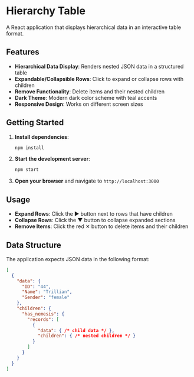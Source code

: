 # Hierarchy Table

A React application that displays hierarchical data in an interactive table format.

## Features

- **Hierarchical Data Display**: Renders nested JSON data in a structured table
- **Expandable/Collapsible Rows**: Click to expand or collapse rows with children
- **Remove Functionality**: Delete items and their nested children
- **Dark Theme**: Modern dark color scheme with teal accents
- **Responsive Design**: Works on different screen sizes

## Getting Started

1. **Install dependencies**:
   ```bash
   npm install
   ```

2. **Start the development server**:
   ```bash
   npm start
   ```

3. **Open your browser** and navigate to `http://localhost:3000`

## Usage

- **Expand Rows**: Click the ▶ button next to rows that have children
- **Collapse Rows**: Click the ▼ button to collapse expanded sections
- **Remove Items**: Click the red ✕ button to delete items and their children

## Data Structure

The application expects JSON data in the following format:
```json
[
  {
    "data": {
      "ID": "44",
      "Name": "Trillian",
      "Gender": "female"
    },
    "children": {
      "has_nemesis": {
        "records": [
          {
            "data": { /* child data */ },
            "children": { /* nested children */ }
          }
        ]
      }
    }
  }
]
```
